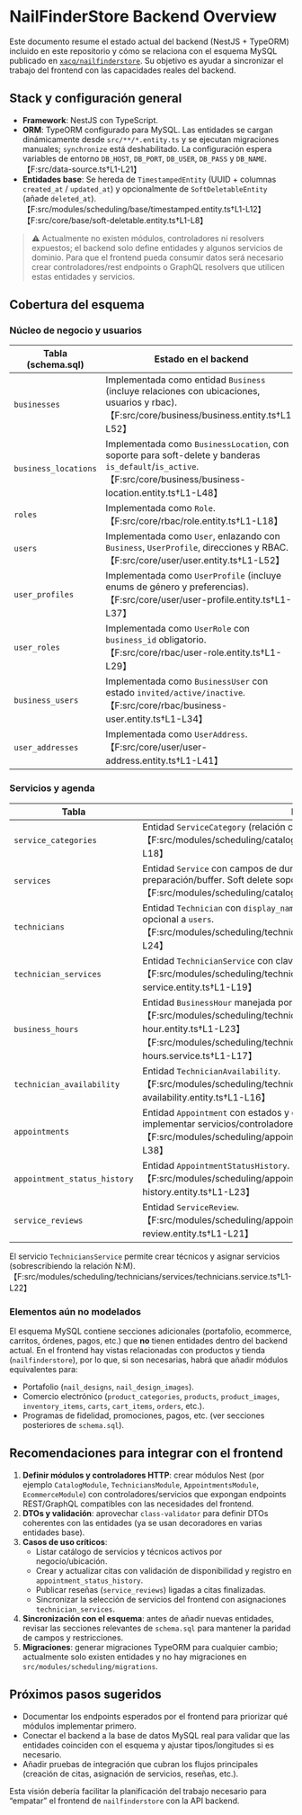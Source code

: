 # NailFinderStore Backend Overview

Este documento resume el estado actual del backend (NestJS + TypeORM) incluido en este repositorio y cómo se relaciona con el esquema MySQL publicado en [`xacq/nailfinderstore`](https://github.com/xacq/nailfinderstore/blob/main/db/schema.sql). Su objetivo es ayudar a sincronizar el trabajo del frontend con las capacidades reales del backend.

## Stack y configuración general

- **Framework**: NestJS con TypeScript.
- **ORM**: TypeORM configurado para MySQL. Las entidades se cargan dinámicamente desde `src/**/*.entity.ts` y se ejecutan migraciones manuales; `synchronize` está deshabilitado. La configuración espera variables de entorno `DB_HOST`, `DB_PORT`, `DB_USER`, `DB_PASS` y `DB_NAME`.【F:src/data-source.ts†L1-L21】
- **Entidades base**: Se hereda de `TimestampedEntity` (UUID + columnas `created_at` / `updated_at`) y opcionalmente de `SoftDeletableEntity` (añade `deleted_at`).【F:src/modules/scheduling/base/timestamped.entity.ts†L1-L12】【F:src/core/base/soft-deletable.entity.ts†L1-L8】

> ⚠️ Actualmente no existen módulos, controladores ni resolvers expuestos; el backend solo define entidades y algunos servicios de dominio. Para que el frontend pueda consumir datos será necesario crear controladores/rest endpoints o GraphQL resolvers que utilicen estas entidades y servicios.

## Cobertura del esquema

### Núcleo de negocio y usuarios

| Tabla (schema.sql) | Estado en el backend |
| --- | --- |
| `businesses` | Implementada como entidad `Business` (incluye relaciones con ubicaciones, usuarios y rbac).【F:src/core/business/business.entity.ts†L1-L52】 |
| `business_locations` | Implementada como `BusinessLocation`, con soporte para soft-delete y banderas `is_default`/`is_active`.【F:src/core/business/business-location.entity.ts†L1-L48】 |
| `roles` | Implementada como `Role`.【F:src/core/rbac/role.entity.ts†L1-L18】 |
| `users` | Implementada como `User`, enlazando con `Business`, `UserProfile`, direcciones y RBAC.【F:src/core/user/user.entity.ts†L1-L52】 |
| `user_profiles` | Implementada como `UserProfile` (incluye enums de género y preferencias).【F:src/core/user/user-profile.entity.ts†L1-L37】 |
| `user_roles` | Implementada como `UserRole` con `business_id` obligatorio.【F:src/core/rbac/user-role.entity.ts†L1-L29】 |
| `business_users` | Implementada como `BusinessUser` con estado `invited/active/inactive`.【F:src/core/rbac/business-user.entity.ts†L1-L34】 |
| `user_addresses` | Implementada como `UserAddress`.【F:src/core/user/user-address.entity.ts†L1-L41】 |

### Servicios y agenda

| Tabla | Estado |
| --- | --- |
| `service_categories` | Entidad `ServiceCategory` (relación con negocio, `position`, `is_active`).【F:src/modules/scheduling/catalog/entities/service-category.entity.ts†L1-L18】 |
| `services` | Entidad `Service` con campos de duración, precio y tiempos de preparación/buffer. Soft delete soportado.【F:src/modules/scheduling/catalog/entities/service.entity.ts†L1-L27】 |
| `technicians` | Entidad `Technician` con `display_name`, bio y rating promedio. Relación opcional a `users`.【F:src/modules/scheduling/technicians/entities/technician.entity.ts†L1-L24】 |
| `technician_services` | Entidad `TechnicianService` con clave primaria compuesta (sin timestamps).【F:src/modules/scheduling/technicians/entities/technician-service.entity.ts†L1-L19】 |
| `business_hours` | Entidad `BusinessHour` manejada por `BusinessHoursService.upsertDay`.【F:src/modules/scheduling/technicians/entities/business-hour.entity.ts†L1-L23】【F:src/modules/scheduling/technicians/services/business-hours.service.ts†L1-L17】 |
| `technician_availability` | Entidad `TechnicianAvailability`.【F:src/modules/scheduling/technicians/entities/technician-availability.entity.ts†L1-L16】 |
| `appointments` | Entidad `Appointment` con estados y campos de cancelación. Falta implementar servicios/controladores para CRUD y lógica de disponibilidad.【F:src/modules/scheduling/appointments/entities/appointment.entity.ts†L1-L38】 |
| `appointment_status_history` | Entidad `AppointmentStatusHistory`.【F:src/modules/scheduling/appointments/entities/appointment-status-history.entity.ts†L1-L23】 |
| `service_reviews` | Entidad `ServiceReview`.【F:src/modules/scheduling/appointments/entities/service-review.entity.ts†L1-L21】 |

El servicio `TechniciansService` permite crear técnicos y asignar servicios (sobrescribiendo la relación N:M).【F:src/modules/scheduling/technicians/services/technicians.service.ts†L1-L22】

### Elementos aún no modelados

El esquema MySQL contiene secciones adicionales (portafolio, ecommerce, carritos, órdenes, pagos, etc.) que **no** tienen entidades dentro del backend actual. En el frontend hay vistas relacionadas con productos y tienda (`nailfinderstore`), por lo que, si son necesarias, habrá que añadir módulos equivalentes para:

- Portafolio (`nail_designs`, `nail_design_images`).
- Comercio electrónico (`product_categories`, `products`, `product_images`, `inventory_items`, `carts`, `cart_items`, `orders`, etc.).
- Programas de fidelidad, promociones, pagos, etc. (ver secciones posteriores de `schema.sql`).

## Recomendaciones para integrar con el frontend

1. **Definir módulos y controladores HTTP**: crear módulos Nest (por ejemplo `CatalogModule`, `TechniciansModule`, `AppointmentsModule`, `EcommerceModule`) con controladores/servicios que expongan endpoints REST/GraphQL compatibles con las necesidades del frontend.
2. **DTOs y validación**: aprovechar `class-validator` para definir DTOs coherentes con las entidades (ya se usan decoradores en varias entidades base).
3. **Casos de uso críticos**:
   - Listar catálogo de servicios y técnicos activos por negocio/ubicación.
   - Crear y actualizar citas con validación de disponibilidad y registro en `appointment_status_history`.
   - Publicar reseñas (`service_reviews`) ligadas a citas finalizadas.
   - Sincronizar la selección de servicios del frontend con asignaciones `technician_services`.
4. **Sincronización con el esquema**: antes de añadir nuevas entidades, revisar las secciones relevantes de `schema.sql` para mantener la paridad de campos y restricciones.
5. **Migraciones**: generar migraciones TypeORM para cualquier cambio; actualmente solo existen entidades y no hay migraciones en `src/modules/scheduling/migrations`.

## Próximos pasos sugeridos

- Documentar los endpoints esperados por el frontend para priorizar qué módulos implementar primero.
- Conectar el backend a la base de datos MySQL real para validar que las entidades coinciden con el esquema y ajustar tipos/longitudes si es necesario.
- Añadir pruebas de integración que cubran los flujos principales (creación de citas, asignación de servicios, reseñas, etc.).

Esta visión debería facilitar la planificación del trabajo necesario para “empatar” el frontend de `nailfinderstore` con la API backend.
